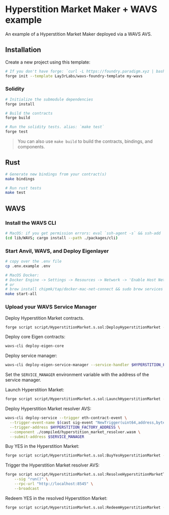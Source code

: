 # Hyperstition Market Maker + WAVS example

An example of a Hyperstition Market Maker deployed via a WAVS AVS.

## Installation

Create a new project using this template:

```bash
# If you don't have forge: `curl -L https://foundry.paradigm.xyz | bash`
forge init --template Lay3rLabs/wavs-foundry-template my-wavs
```

### Solidity

```bash
# Initialize the submodule dependencies
forge install

# Build the contracts
forge build

# Run the solidity tests. alias: `make test`
forge test
```

> You can also use `make build` to build the contracts, bindings, and components.

## Rust

```bash
# Generate new bindings from your contract(s)
make bindings

# Run rust tests
make test
```

## WAVS

### Install the WAVS CLI

```bash
# MacOS: if you get permission errors: eval `ssh-agent -s` && ssh-add
(cd lib/WAVS; cargo install --path ./packages/cli)
```

### Start Anvil, WAVS, and Deploy Eigenlayer

```bash
# copy over the .env file
cp .env.example .env

# MacOS Docker:
# Docker Engine -> Settings -> Resources -> Network -> 'Enable Host Networking'
# or
# brew install chipmk/tap/docker-mac-net-connect && sudo brew services start chipmk/tap/docker-mac-net-connect
make start-all
```

### Upload your WAVS Service Manager

Deploy Hyperstition Market contracts.

```bash
forge script script/HyperstitionMarket.s.sol:DeployHyperstitionMarket --rpc-url http://localhost:8545 --broadcast
```

Deploy core Eigen contracts:

```bash
wavs-cli deploy-eigen-core
```

Deploy service manager:

```bash
wavs-cli deploy-eigen-service-manager --service-handler $HYPERSTITION_FACTORY_ADDRESS
```

Set the `SERVICE_MANAGER` environment variable with the address of the service manager.

Launch Hyperstition Market:

```bash
forge script script/HyperstitionMarket.s.sol:LaunchHyperstitionMarket --rpc-url http://localhost:8545 --broadcast
```

Deploy Hyperstition Market resolver AVS:

```bash
wavs-cli deploy-service --trigger eth-contract-event \
  --trigger-event-name $(cast sig-event "NewTrigger(uint64,address,bytes)") \
  --trigger-address $HYPERSTITION_FACTORY_ADDRESS \
  --component ./compiled/hyperstition_market_resolver.wasm \
  --submit-address $SERVICE_MANAGER
```

Buy YES in the Hyperstition Market:

```bash
forge script script/HyperstitionMarket.s.sol:BuyYesHyperstitionMarket --rpc-url http://localhost:8545 --broadcast
```

Trigger the Hyperstition Market resolver AVS:

```bash
forge script script/HyperstitionMarket.s.sol:ResolveHyperstitionMarketTrigger \
    --sig "run()" \
    --rpc-url "http://localhost:8545" \
    --broadcast
```

Redeem YES in the resolved Hyperstition Market:

```bash
forge script script/HyperstitionMarket.s.sol:RedeemHyperstitionMarket --rpc-url http://localhost:8545 --broadcast
```
